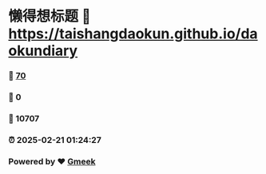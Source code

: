 # 懒得想标题 :link: https://taishangdaokun.github.io/daokundiary 
### :page_facing_up: [70](https://taishangdaokun.github.io/daokundiary/tag.html) 
### :speech_balloon: 0 
### :hibiscus: 10707 
### :alarm_clock: 2025-02-21 01:24:27 
### Powered by :heart: [Gmeek](https://github.com/Meekdai/Gmeek)

